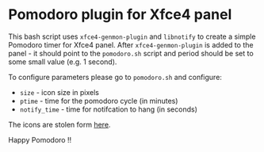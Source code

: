 # Pomodoro plugin for Xfce4 panel

This bash script uses `xfce4-genmon-plugin` and `libnotify` to create a simple
Pomodoro timer for Xfce4 panel. After `xfce4-genmon-plugin` is added to the
panel - it should point to the `pomodoro.sh` script and period should be set to
some small value (e.g. 1 second).

To configure parameters please go to `pomodoro.sh` and configure:

* `size` - icon size in pixels
* `ptime` - time for the pomodoro cycle (in minutes)
* `notify_time` - time for notifcation to hang (in seconds)

The icons are stolen form [here](http://www.flickr.com/photos/bcolbow/3842129453/).

Happy Pomodoro !!
